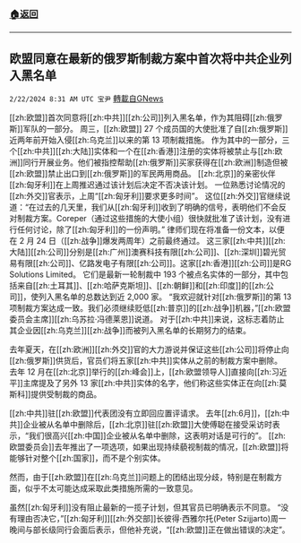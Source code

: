 ###  [:house:返回](README.md)
---


## 欧盟同意在最新的俄罗斯制裁方案中首次将中共企业列入黑名单
`2/22/2024 8:31 AM UTC 宝尹` [轉載自GNews](https://gnews.org/articles/2331516)

[[zh:欧盟]]首次同意将[[zh:中共]][[zh:公司]]列入黑名单，作为其阻碍[[zh:俄罗斯]]军队的一部分。 周三，[[zh:欧盟]] 27 个成员国的大使批准了自[[zh:俄罗斯]]近两年前开始入侵[[zh:乌克兰]]以来的第 13 项制裁措施。 作为其中的一部分，三个[[zh:中共]][[zh:大陆]]实体和一个在[[zh:香港]]注册的实体将被禁止与[[zh:欧洲]]同行开展业务。他们被指控帮助[[zh:俄罗斯]]买家获得在[[zh:欧洲]]制造但被[[zh:欧盟]]禁止出口到[[zh:俄罗斯]]的军民两用商品。 [[zh:北京]]的亲密伙伴[[zh:匈牙利]]在上周推迟通过该计划后决定不否决该计划。
一位熟悉讨论情况的[[zh:外交]]官表示，上周“[[zh:匈牙利]]要求更多时间”。
这位[[zh:外交]]官继续说道：“在过去的几天里，我们从[[zh:匈牙利]]收到了明确的信号，表明他们不会反对制裁方案。Coreper（通过这些措施的大使小组）很快就批准了该计划，没有进行任何讨论，除了[[zh:匈牙利]]的一份声明。”
律师们现在将准备一份文本，以便在 2 月 24 日（[[zh:战争]]爆发两周年）之前最终通过。
这三家[[zh:中共]][[zh:大陆]][[zh:公司]]分别是[[zh:广州]]澳赛科技有限[[zh:公司]]、[[zh:深圳]]碧光贸易有限[[zh:公司]]、亿路发电子有限[[zh:公司]]。这家[[zh:香港]][[zh:公司]]是RG Solutions Limited。 它们是最新一轮制裁中 193 个被点名实体的一部分，其中包括来自[[zh:土耳其]]、[[zh:哈萨克斯坦]]、[[zh:朝鲜]]和[[zh:印度]]的[[zh:公司]]，使列入黑名单的总数达到近 2,000 家。 “我欢迎就针对[[zh:俄罗斯]]的第 13 项制裁方案达成一致。我们必须继续贬低[[zh:普京]]的[[zh:战争]]机器，”[[zh:欧盟委员会主席]][[zh:乌苏拉·冯德莱恩]]说道。
对于[[zh:中共]]来说，这标志着防止其企业因[[zh:乌克兰]][[zh:战争]]而被列入黑名单的长期努力的结束。

去年夏天，在[[zh:欧洲]][[zh:外交]]官的大力游说并保证这些[[zh:公司]]将停止向[[zh:俄罗斯]]供货后，官员们将五家[[zh:中共]]实体从之前的制裁方案中删除。 去年 12 月在[[zh:北京]]举行的[[zh:峰会]]上，[[zh:欧盟领导人]]直接向[[zh:习近平]]主席提及了另外 13 家[[zh:中共]]实体的名字，他们称这些实体正在向[[zh:莫斯科]]提供受制裁的商品。

[[zh:中共]]驻[[zh:欧盟]]代表团没有立即回应置评请求。 去年[[zh:6月]]，[[zh:中共]]企业被从名单中删除后，[[zh:北京]]驻[[zh:欧盟]]大使傅聪在接受采访时表示，“我们很高兴[[zh:中国]]企业被从名单中删除，这表明对话是可行的”。 [[zh:欧盟委员会]]去年推出了一项选项，如果出现持续藐视制裁的情况，[[zh:欧盟]]将能够针对整个[[zh:国家]]，而不是个别实体。

然而，由于[[zh:欧盟]]在[[zh:乌克兰]]问题上的团结出现分歧，特别是在制裁方面，似乎不太可能达成采取此类措施所需的一致意见。

虽然[[zh:匈牙利]]没有阻止最新的一揽子计划，但其官员已明确表示不同意。 “没有理由否决它，”[[zh:匈牙利]][[zh:外交部]]长彼得·西雅尔托(Peter Szijjarto)周一晚间与部长级同行会面后表示，但他补充说，“[[zh:欧盟]]正在做出错误的决定”。




